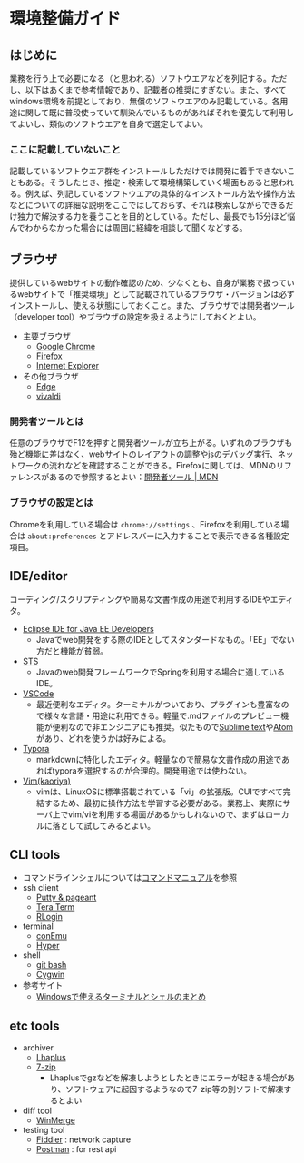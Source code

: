# 環境整備ガイド
## はじめに
業務を行う上で必要になる（と思われる）ソフトウエアなどを列記する。ただし、以下はあくまで参考情報であり、記載者の推奨にすぎない。また、すべてwindows環境を前提としており、無償のソフトウエアのみ記載している。各用途に関して既に普段使っていて馴染んでいるものがあればそれを優先して利用してよいし、類似のソフトウエアを自身で選定してよい。
### ここに記載していないこと
記載しているソフトウエア群をインストールしただけでは開発に着手できないこともある。そうしたとき、推定・検索して環境構築していく場面もあると思われる。例えば、列記しているソフトウエアの具体的なインストール方法や操作方法などについての詳細な説明をここではしておらず、それは検索しながらできるだけ独力で解決する力を養うことを目的としている。ただし、最長でも15分ほど悩んでわからなかった場合には周囲に経緯を相談して聞くなどする。

## ブラウザ
提供しているwebサイトの動作確認のため、少なくとも、自身が業務で扱っているwebサイトで「推奨環境」として記載されているブラウザ・バージョンは必ずインストールし、使える状態にしておくこと。また、ブラウザでは開発者ツール（developer tool）やブラウザの設定を扱えるようにしておくとよい。
- 主要ブラウザ
  - [Google Chrome](https://www.google.co.jp/chrome/index.html)
  - [Firefox](https://mozilla.org/ja/firefox/new/)
  - [Internet Explorer](https://support.microsoft.com/ja-jp/help/17621/internet-explorer-downloads)
- その他ブラウザ
  - [Edge](https://microsoft.com/ja-jp/windows/microsoft-edge)
  - [vivaldi](https://vivaldi.com/?lang=ja_JP)
### 開発者ツールとは
任意のブラウザでF12を押すと開発者ツールが立ち上がる。いずれのブラウザも殆ど機能に差はなく、webサイトのレイアウトの調整やjsのデバッグ実行、ネットワークの流れなどを確認することができる。Firefoxに関しては、MDNのリファレンスがあるので参照するとよい：[開発者ツール | MDN](https://developer.mozilla.org/ja/docs/Tools)
### ブラウザの設定とは
Chromeを利用している場合は `chrome://settings` 、Firefoxを利用している場合は `about:preferences` とアドレスバーに入力することで表示できる各種設定項目。

## IDE/editor
コーディング/スクリプティングや簡易な文書作成の用途で利用するIDEやエディタ。
- [Eclipse IDE for Java EE Developers](https://eclipse.org/downloads/packages/)
  - Javaでweb開発をする際のIDEとしてスタンダードなもの。「EE」でない方だと機能が貧弱。
- [STS](https://spring.io/tools/sts)
  - Javaのweb開発フレームワークでSpringを利用する場合に適しているIDE。
- [VSCode](https://code.visualstudio.com)
  - 最近便利なエディタ。ターミナルがついており、プラグインも豊富なので様々な言語・用途に利用できる。軽量で.mdファイルのプレビュー機能が便利なので非エンジニアにも推奨。似たもので[Sublime text](https://sublimetext.com)や[Atom](https://atom.io)があり、どれを使うかは好みによる。
- [Typora](https://typora.io)
  - markdownに特化したエディタ。軽量なので簡易な文書作成の用途であればtyporaを選択するのが合理的。開発用途では使わない。
- [Vim(kaoriya)](https://kaoriya.net/software/vim/)
  - vimは、LinuxOSに標準搭載されている「vi」の拡張版。CUIですべて完結するため、最初に操作方法を学習する必要がある。業務上、実際にサーバ上でvim/viを利用する場面があるかもしれないので、まずはローカルに落として試してみるとよい。

## CLI tools
- コマンドラインシェルについては[コマンドマニュアル](/commands/README.md)を参照
- ssh client
  - [Putty & pageant](https://chiark.greenend.org.uk/~sgtatham/putty/latest.html)
  - [Tera Term](https://ja.osdn.net/projects/ttssh2/)
  - [RLogin](https://ttssh2.osdn.jp)
- terminal
  - [conEmu](https://conemu.github.io)
  - [Hyper](https://hyper.is)
- shell
  - [git bash](https://gitforwindows.org)
  - [Cygwin](https://cygwin.com)
- 参考サイト
  - [Windowsで使えるターミナルとシェルのまとめ](https://qiita.com/Ted-HM/items/9a60f6fcf74bbd79a904)

## etc tools
- archiver
  - [Lhaplus](http://www7a.biglobe.ne.jp/~schezo/)
  - [7-zip](https://sevenzip.osdn.jp)
    - Lhaplusでgzなどを解凍しようとしたときにエラーが起きる場合があり、ソフトウェアに起因するようなので7-zip等の別ソフトで解凍するとよい
- diff tool
  - [WinMerge](http://geocities.co.jp/SiliconValley-SanJose/8165/winmerge.html)
- testing tool
  - [Fiddler](https://telerik.com/fiddler) : network capture
  - [Postman](https://getpostman.com) : for rest api
